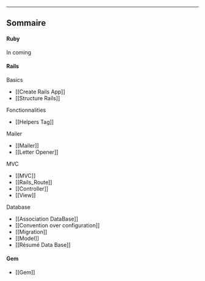 -------------

## Sommaire

#### Ruby

In coming


#### Rails

Basics
- [[Create Rails App]]
- [[Structure Rails]]

Fonctionnalities
- [[Helpers Tag]]

Mailer 
- [[Mailer]]
- [[Letter Opener]]

MVC
- [[MVC]]
- [[Rails_Route]]
- [[Controller]]
- [[View]]

Database
- [[Association DataBase]]
- [[Convention over configuration]]
- [[Migration]]
- [[Model]]
- [[Résumé Data Base]]

#### Gem

- [[Gem]]